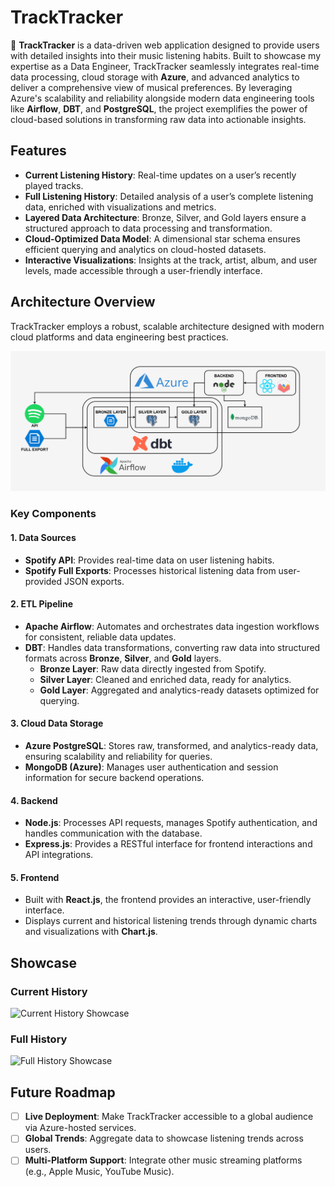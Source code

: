 # **TrackTracker**

🎵 **TrackTracker** is a data-driven web application designed to provide users with detailed insights into their music listening habits. Built to showcase my expertise as a Data Engineer, TrackTracker seamlessly integrates real-time data processing, cloud storage with **Azure**, and advanced analytics to deliver a comprehensive view of musical preferences. By leveraging Azure's scalability and reliability alongside modern data engineering tools like **Airflow**, **DBT**, and **PostgreSQL**, the project exemplifies the power of cloud-based solutions in transforming raw data into actionable insights.

## **Features**

- **Current Listening History**: Real-time updates on a user’s recently played tracks.
- **Full Listening History**: Detailed analysis of a user’s complete listening data, enriched with visualizations and metrics.
- **Layered Data Architecture**: Bronze, Silver, and Gold layers ensure a structured approach to data processing and transformation.
- **Cloud-Optimized Data Model**: A dimensional star schema ensures efficient querying and analytics on cloud-hosted datasets.
- **Interactive Visualizations**: Insights at the track, artist, album, and user levels, made accessible through a user-friendly interface.

## **Architecture Overview**

TrackTracker employs a robust, scalable architecture designed with modern cloud platforms and data engineering best practices.

![Architecture](imgs/architecture.png)

### **Key Components**

#### 1. **Data Sources**

- **Spotify API**: Provides real-time data on user listening habits.
- **Spotify Full Exports**: Processes historical listening data from user-provided JSON exports.

#### 2. **ETL Pipeline**

- **Apache Airflow**: Automates and orchestrates data ingestion workflows for consistent, reliable data updates.
- **DBT**: Handles data transformations, converting raw data into structured formats across **Bronze**, **Silver**, and **Gold** layers.
  - **Bronze Layer**: Raw data directly ingested from Spotify.
  - **Silver Layer**: Cleaned and enriched data, ready for analytics.
  - **Gold Layer**: Aggregated and analytics-ready datasets optimized for querying.

#### 3. **Cloud Data Storage**

- **Azure PostgreSQL**: Stores raw, transformed, and analytics-ready data, ensuring scalability and reliability for queries.
- **MongoDB (Azure)**: Manages user authentication and session information for secure backend operations.

#### 4. **Backend**

- **Node.js**: Processes API requests, manages Spotify authentication, and handles communication with the database.
- **Express.js**: Provides a RESTful interface for frontend interactions and API integrations.

#### 5. **Frontend**

- Built with **React.js**, the frontend provides an interactive, user-friendly interface.
- Displays current and historical listening trends through dynamic charts and visualizations with **Chart.js**.

## **Showcase**

### **Current History**

![Current History Showcase](imgs/current_history.gif)

### **Full History**

![Full History Showcase](imgs/full_history.gif)

## **Future Roadmap**

- [ ] **Live Deployment**: Make TrackTracker accessible to a global audience via Azure-hosted services.
- [ ] **Global Trends**: Aggregate data to showcase listening trends across users.
- [ ] **Multi-Platform Support**: Integrate other music streaming platforms (e.g., Apple Music, YouTube Music).
